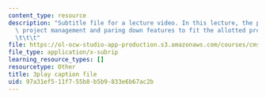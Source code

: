 ```yaml
---
content_type: resource
description: "Subtitle file for a lecture video. In this lecture, the professors discuss\
  \ project management and paring down features to fit the allotted project timeframe.\t\
  \t\t\t"
file: https://ol-ocw-studio-app-production.s3.amazonaws.com/courses/cms-611j-creating-video-games-fall-2014/97a31ef511f755b8b5b9833e6b67ac2b_Ya8wC2rNQK0.vtt
file_type: application/x-subrip
learning_resource_types: []
resourcetype: Other
title: 3play caption file
uid: 97a31ef5-11f7-55b8-b5b9-833e6b67ac2b
---
```

